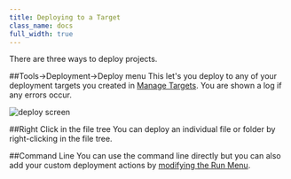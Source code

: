 ```yaml
---
title: Deploying to a Target
class_name: docs
full_width: true
---
```


There are three ways to deploy projects.



##Tools->Deployment->Deploy menu
This let's you deploy to any of your deployment targets you created in [Manage Targets](/docs/ide/tools/deployment/create). You are shown a log if any errors occur.

![deploy screen](/img/docs/deploy-menu.png)


##Right Click in the file tree
You can deploy an individual file or folder by right-clicking in the file tree.


##Command Line
You can use the command line directly but you can also add your custom deployment actions by [modifying the Run Menu](/docs/boxes/overview/run).

